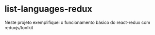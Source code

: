 # list-languages-redux
Neste projeto exemplifiquei o funcionamento básico do react-redux com reduxjs/toolkit
